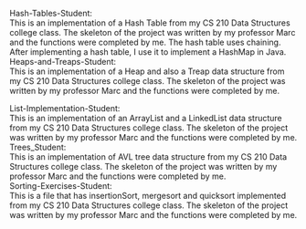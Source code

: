 Hash-Tables-Student:<br>
This is an implementation of a Hash Table from my CS 210 Data Structures college class.
The skeleton of the project was written by my professor Marc and the functions were completed by me.
The hash table uses chaining. After implementing a hash table, I use it to implement a HashMap in Java.
<br>
Heaps-and-Treaps-Student:<br>
This is an implementation of a Heap and also a Treap data structure from my CS 210 Data Structures college class.
The skeleton of the project was written by my professor Marc and the functions were completed by me.

List-Implementation-Student:<br> 
This is an implementation of an ArrayList and a LinkedList data structure from my CS 210 Data Structures college class.
The skeleton of the project was written by my professor Marc and the functions were completed by me.
<br>
Trees_Student:<br> 
This is an implementation of AVL tree data structure from my CS 210 Data Structures college class. 
The skeleton of the project was written by my professor Marc and the functions were completed by me.
<br>
Sorting-Exercises-Student: <br>
This is a file that has insertionSort, mergesort and quicksort implemented from my CS 210 Data Structures college class. 
The skeleton of the project was written by my professor Marc and the functions were completed by me.
<br>
